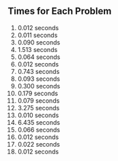 ## Times for Each Problem

1.  0.012 seconds
2.  0.011 seconds
3.  0.090 seconds
4.  1.513 seconds
5.  0.064 seconds
6.  0.012 seconds
7.  0.743 seconds
8.  0.093 seconds
9.  0.300 seconds
10.  0.179 seconds
11.  0.079 seconds
12.  3.275 seconds
13.  0.010 seconds
14.  6.435 seconds
15.  0.066 seconds
16.  0.012 seconds
17.  0.022 seconds
18.  0.012 seconds
